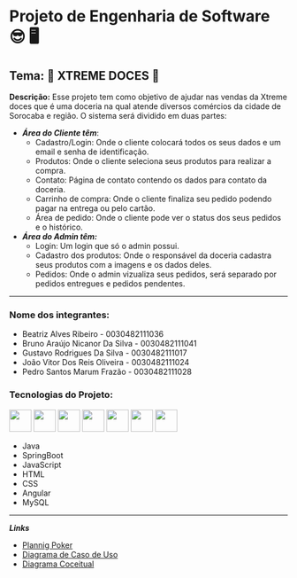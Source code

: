 # Projeto de Engenharia de Software 😎 🖥️
## Tema: 🍭 XTREME DOCES 🍭


**Descrição:**
Esse projeto tem como objetivo de ajudar nas vendas da Xtreme doces que é uma doceria na qual atende diversos comércios da cidade de Sorocaba e região.
O sistema será dividido em duas partes: 
 - _**Área do Cliente têm**_:
   + Cadastro/Login: Onde o cliente colocará todos os seus dados e um email e senha de identificação.
   + Produtos: Onde o cliente seleciona seus produtos para realizar a compra.
   + Contato: Página de contato contendo os dados para contato da doceria.
   + Carrinho de compra: Onde o cliente finaliza seu pedido podendo pagar na entrega ou pelo cartão. 
   + Área de pedido: Onde o cliente pode ver o status dos seus pedidos e o histórico.
 - _**Área do Admin têm:**_
   + Login: Um login que só o admin possui.
   + Cadastro dos produtos: Onde o responsável da doceria cadastra seus produtos com a imagens e os dados deles.
   + Pedidos: Onde o admin vizualiza seus pedidos, será separado por pedidos entregues e pedidos pendentes.
   
 ---

### Nome dos integrantes:
+ Beatriz Alves Ribeiro - 0030482111036
+ Bruno Araújo Nicanor Da Silva - 0030482111041
+ Gustavo Rodrigues Da Silva - 0030482111017
+ João Vitor Dos Reis Oliveira - 0030482111024
+ Pedro Santos Marum Frazão - 0030482111028

### Tecnologias do Projeto: 
<div style="display: inline_block">
  <img  aling="center" heigth="30" width="40" src="https://cdn.jsdelivr.net/gh/devicons/devicon/icons/java/java-original-wordmark.svg" />
  <img  aling="cebter" heigth="30" width="40" src="https://cdn.jsdelivr.net/gh/devicons/devicon/icons/spring/spring-original.svg" />
  <img  aling="center" heigth="30" width="40" src="https://cdn.jsdelivr.net/gh/devicons/devicon/icons/javascript/javascript-original.svg" />
  <img  aling="center" heigth="30" width="40" src="https://cdn.jsdelivr.net/gh/devicons/devicon/icons/html5/html5-original-wordmark.svg" />
  <img  aling="center" heigth="30" width="40" src="https://cdn.jsdelivr.net/gh/devicons/devicon/icons/css3/css3-original-wordmark.svg" />
  <img  aling="center" heigth="30" width="40" src="https://cdn.jsdelivr.net/gh/devicons/devicon/icons/angularjs/angularjs-original.svg" />
  <img  aling="center" heigth="30" width="40" src="https://cdn.jsdelivr.net/gh/devicons/devicon/icons/mysql/mysql-plain-wordmark.svg" />
   
</div>

+ Java
+ SpringBoot
+ JavaScript
+ HTML
+ CSS
+ Angular
+ MySQL

---

_**Links**_
- [Plannig Poker](https://planningpokeronline.com/WEqXqPBeFlfQqEJ2ghB8)
- [Diagrama de Caso de Uso](https://lucid.app/lucidchart/2202e73c-65a2-438f-8c77-f961fa869754/edit?invitationId=inv_20b9f634-8f96-4879-974a-ef6b2cb53e3c)
- [Diagrama Coceitual](https://lucid.app/lucidchart/4e8d8981-9ae7-482b-9b40-9655d3ecd161/edit?beaconFlowId=0A9DE825035A4A5E&invitationId=inv_d9972066-db5f-4f7e-a70e-f6f3cbfd2430&page=0_0#)
